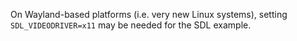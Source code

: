 On Wayland-based platforms (i.e. very new Linux systems), setting `SDL_VIDEODRIVER=x11`
may be needed for the SDL example.